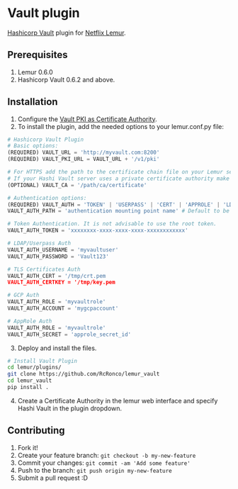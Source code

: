 # Vault plugin
[Hashicorp Vault](https://github.com/hashicorp/vault) plugin for [Netflix Lemur](https://github.com/Netflix/lemur).

## Prerequisites
1. Lemur 0.6.0
2. Hashicorp Vault 0.6.2 and above.

## Installation
1. Configure the [Vault PKI as Certificate Authority](Vault_CA.md).
2. To install the plugin, add the needed options to your lemur.conf.py file:

  ```python
  # Hashicorp Vault Plugin
  # Basic options:
  (REQUIRED) VAULT_URL = 'http://myvault.com:8200'
  (REQUIRED) VAULT_PKI_URL = VAULT_URL + '/v1/pki'

  # For HTTPS add the path to the certificate chain file on your Lemur server. This typically looks like /etc/ssl/certs/ca-certificates.crt.
  # If your Hashi Vault server uses a private certificate authority make sure the chain is present in the certificate bundle you specify.
  (OPTIONAL) VAULT_CA = '/path/ca/certificate'

  # Authentication options:
  (REQUIRED) VAULT_AUTH = 'TOKEN' | 'USERPASS' | 'CERT' | 'APPROLE' | 'LDAP' | 'GCP'
  VAULT_AUTH_PATH = 'authentication mounting point name' # Default to be the auth name
  
  # Token Authentication. It is not advisable to use the root token.
  VAULT_AUTH_TOKEN = 'xxxxxxxx-xxxx-xxxx-xxxx-xxxxxxxxxxxx'
  
  # LDAP/Userpass Auth
  VAULT_AUTH_USERNAME = 'myvaultuser'
  VAULT_AUTH_PASSWORD = 'Vault123'
  
  # TLS Certificates Auth
  VAULT_AUTH_CERT = '/tmp/crt.pem
  VAULT_AUTH_CERTKEY = '/tmp/key.pem
  
  # GCP Auth
  VAULT_AUTH_ROLE = 'myvaultrole'
  VAULT_AUTH_ACCOUNT = 'mygcpaccount'
  
  # AppRole Auth
  VAULT_AUTH_ROLE = 'myvaultrole'
  VAULT_AUTH_SECRET = 'approle_secret_id'
   ```

3. Deploy and install the files.

  ```sh
  # Install Vault Plugin
  cd lemur/plugins/
  git clone https://github.com/RcRonco/lemur_vault
  cd lemur_vault
  pip install .
  ```
  
4. Create a Certificate Authority in the lemur web interface and specify Hashi Vault in the plugin dropdown.

## Contributing
1. Fork it!
2. Create your feature branch: `git checkout -b my-new-feature`
3. Commit your changes: `git commit -am 'Add some feature'`
4. Push to the branch: `git push origin my-new-feature`
5. Submit a pull request :D

